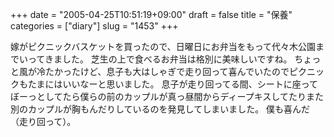 +++
date = "2005-04-25T10:51:19+09:00"
draft = false
title = "保養"
categories = ["diary"]
slug = "1453"
+++

嫁がピクニックバスケットを買ったので、日曜日にお弁当をもって代々木公園までいってきました。
芝生の上で食べるお弁当は格別に美味しいですね。
ちょっと風が冷たかったけど、息子も大はしゃぎで走り回って喜んでいたのでピクニックもたまにはいいなーと思いました。
息子が走り回ってる間、シートに座ってぼーっとしてたら僕らの前のカップルが真っ昼間からディープキスしてたりまた別のカップルが胸もんだりしているのを発見してしまいました。
僕も喜んだ（走り回って）。
